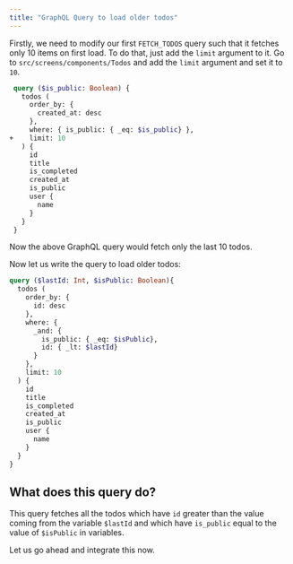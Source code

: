 ```yaml
---
title: "GraphQL Query to load older todos"
---
```


Firstly, we need to modify our first `FETCH_TODOS` query such that it fetches only 10 items on first load. To do that, just add the `limit` argument to it. Go to `src/screens/components/Todos` and add the `limit` argument and set it to `10`.

```graphql
 query ($is_public: Boolean) {
   todos (
     order_by: {
       created_at: desc
     },
     where: { is_public: { _eq: $is_public} },
+    limit: 10
   ) {
     id
     title
     is_completed
     created_at
     is_public
     user {
       name
     }
   }
 }
```

Now the above GraphQL query would fetch only the last 10 todos.

Now let us write the query to load older todos:

```graphql
query ($lastId: Int, $isPublic: Boolean){
  todos (
    order_by: {
      id: desc
    },
    where: {
      _and: {
        is_public: { _eq: $isPublic},
        id: { _lt: $lastId}
      }
    },
    limit: 10
  ) {
    id
    title
    is_completed
    created_at
    is_public
    user {
      name
    }
  }
}
```


What does this query do?
------------------------

This query fetches all the todos which have `id` greater than the value coming from the variable `$lastId` and which have `is_public` equal to the value of `$isPublic` in variables.

Let us go ahead and integrate this now.
